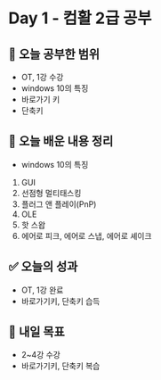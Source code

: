 # Day 1 - 컴활 2급 공부

## 📌 오늘 공부한 범위
- OT, 1강 수강
- windows 10의 특징
- 바로가기 키
- 단축키

## 📝 오늘 배운 내용 정리
- windows 10의 특징
1. GUI
2. 선점형 멀티태스킹
3. 플러그 앤 플레이(PnP)
4. OLE
5. 핫 스왑
6. 에어로 피크, 에어로 스냅, 에어로 셰이크

## ✅ 오늘의 성과
- OT, 1강 완료
- 바로가기키, 단축키 습득

## 🎯 내일 목표
- 2~4강 수강
- 바로가기키, 단축키 복습
